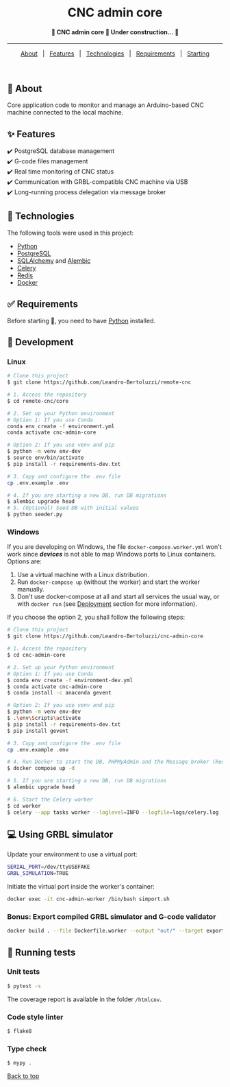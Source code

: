 <h1 align="center">CNC admin core</h1>

<h4 align="center">
	🚧 CNC admin core 🚀 Under construction...  🚧
</h4>

<hr>

<p align="center">
  <a href="#dart-about">About</a> &#xa0; | &#xa0;
  <a href="#sparkles-features">Features</a> &#xa0; | &#xa0;
  <a href="#rocket-technologies">Technologies</a> &#xa0; | &#xa0;
  <a href="#white_check_mark-requirements">Requirements</a> &#xa0; | &#xa0;
  <a href="#checkered_flag-starting">Starting</a>
</p>

<br>

## :dart: About

Core application code to monitor and manage an Arduino-based CNC machine connected to the local machine.

## :sparkles: Features

:heavy_check_mark: PostgreSQL database management\
:heavy_check_mark: G-code files management\
:heavy_check_mark: Real time monitoring of CNC status\
:heavy_check_mark: Communication with GRBL-compatible CNC machine via USB\
:heavy_check_mark: Long-running process delegation via message broker

## :rocket: Technologies

The following tools were used in this project:

-   [Python](https://www.python.org/)
-   [PostgreSQL](https://www.postgresql.org/)
-   [SQLAlchemy](https://www.sqlalchemy.org/) and [Alembic](https://alembic.sqlalchemy.org/en/latest/)
-   [Celery](https://docs.celeryq.dev/en/stable/)
-   [Redis](https://redis.io/)
-   [Docker](https://www.docker.com/)

## :white_check_mark: Requirements

Before starting :checkered_flag:, you need to have [Python](https://www.python.org/) installed.

## :checkered_flag: Development

### Linux

```bash
# Clone this project
$ git clone https://github.com/Leandro-Bertoluzzi/remote-cnc

# 1. Access the repository
$ cd remote-cnc/core

# 2. Set up your Python environment
# Option 1: If you use Conda
conda env create -f environment.yml
conda activate cnc-admin-core

# Option 2: If you use venv and pip
$ python -m venv env-dev
$ source env/bin/activate
$ pip install -r requirements-dev.txt

# 3. Copy and configure the .env file
cp .env.example .env

# 4. If you are starting a new DB, run DB migrations
$ alembic upgrade head
# 5. (Optional) Seed DB with initial values
$ python seeder.py
```

### Windows

If you are developing on Windows, the file `docker-compose.worker.yml` won't work since **_devices_** is not able to map Windows ports to Linux containers. Options are:

1. Use a virtual machine with a Linux distribution.
2. Run `docker-compose up` (without the worker) and start the worker manually.
3. Don't use docker-compose at all and start all services the usual way, or with `docker run` (see [Deployment](#deployment) section for more information).

If you choose the option 2, you shall follow the following steps:

```bash
# Clone this project
$ git clone https://github.com/Leandro-Bertoluzzi/cnc-admin-core

# 1. Access the repository
$ cd cnc-admin-core

# 2. Set up your Python environment
# Option 1: If you use Conda
$ conda env create -f environment-dev.yml
$ conda activate cnc-admin-core
$ conda install -c anaconda gevent

# Option 2: If you use venv and pip
$ python -m venv env-dev
$ .\env\Scripts\activate
$ pip install -r requirements-dev.txt
$ pip install gevent

# 3. Copy and configure the .env file
cp .env.example .env

# 4. Run Docker to start the DB, PHPMyAdmin and the Message broker (Redis)
$ docker compose up -d

# 5. If you are starting a new DB, run DB migrations
$ alembic upgrade head

# 6. Start the Celery worker
$ cd worker
$ celery --app tasks worker --loglevel=INFO --logfile=logs/celery.log --pool=gevent
```

## :computer: Using GRBL simulator

Update your environment to use a virtual port:

```bash
SERIAL_PORT=/dev/ttyUSBFAKE
GRBL_SIMULATION=TRUE
```

Initiate the virtual port inside the worker's container:

```bash
docker exec -it cnc-admin-worker /bin/bash simport.sh
```

### Bonus: Export compiled GRBL simulator and G-code validator

```bash
docker build . --file Dockerfile.worker --output "out/" --target export-exe
```

## :wrench: Running tests

### Unit tests

```bash
$ pytest -s
```

The coverage report is available in the folder `/htmlcov`.

### Code style linter

```bash
$ flake8
```

### Type check

```bash
$ mypy .
```

<a href="#top">Back to top</a>
